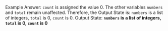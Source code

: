 Example Answer:
`count` is assigned the value 0. The other variables `numbers` and `total` remain unaffected. Therefore, the Output State is: `numbers` is a list of integers, `total` is 0, `count` is 0.
Output State: **`numbers` is a list of integers, `total` is 0, `count` is 0**